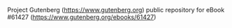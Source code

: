 Project Gutenberg (https://www.gutenberg.org) public repository for eBook #61427 (https://www.gutenberg.org/ebooks/61427)

